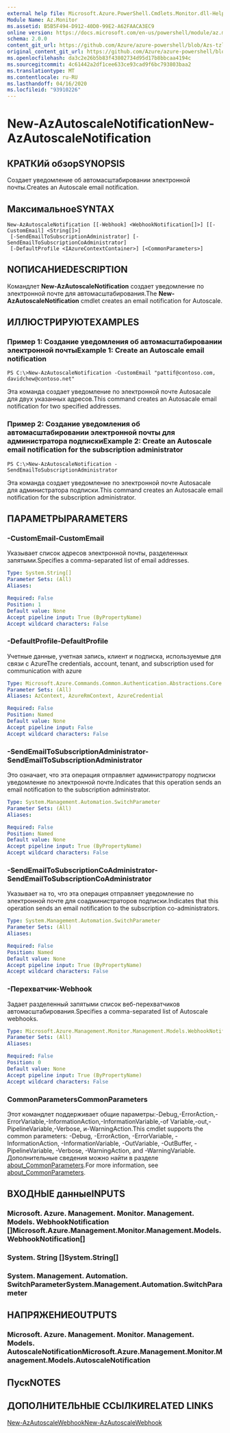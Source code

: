 ```yaml
---
external help file: Microsoft.Azure.PowerShell.Cmdlets.Monitor.dll-Help.xml
Module Name: Az.Monitor
ms.assetid: B5B5F494-D912-40D0-99E2-A62FAACA3EC9
online version: https://docs.microsoft.com/en-us/powershell/module/az.monitor/new-azautoscalenotification
schema: 2.0.0
content_git_url: https://github.com/Azure/azure-powershell/blob/Azs-tzl/src/Monitor/Monitor/help/New-AzAutoscaleNotification.md
original_content_git_url: https://github.com/Azure/azure-powershell/blob/Azs-tzl/src/Monitor/Monitor/help/New-AzAutoscaleNotification.md
ms.openlocfilehash: da3c2e26b5b83f43802734d95d17b8bbcaa4194c
ms.sourcegitcommit: 4c61442a2df1cee633ce93cad9f6bc793803baa2
ms.translationtype: MT
ms.contentlocale: ru-RU
ms.lasthandoff: 04/16/2020
ms.locfileid: "93910226"
---
```

# <span data-ttu-id="01d08-101">New-AzAutoscaleNotification</span><span class="sxs-lookup"><span data-stu-id="01d08-101">New-AzAutoscaleNotification</span></span>

## <span data-ttu-id="01d08-102">КРАТКИй обзор</span><span class="sxs-lookup"><span data-stu-id="01d08-102">SYNOPSIS</span></span>
<span data-ttu-id="01d08-103">Создает уведомление об автомасштабировании электронной почты.</span><span class="sxs-lookup"><span data-stu-id="01d08-103">Creates an Autoscale email notification.</span></span>

## <span data-ttu-id="01d08-104">Максимальное</span><span class="sxs-lookup"><span data-stu-id="01d08-104">SYNTAX</span></span>

```
New-AzAutoscaleNotification [[-Webhook] <WebhookNotification[]>] [[-CustomEmail] <String[]>]
 [-SendEmailToSubscriptionAdministrator] [-SendEmailToSubscriptionCoAdministrator]
 [-DefaultProfile <IAzureContextContainer>] [<CommonParameters>]
```

## <span data-ttu-id="01d08-105">NОПИСАНИЕ</span><span class="sxs-lookup"><span data-stu-id="01d08-105">DESCRIPTION</span></span>
<span data-ttu-id="01d08-106">Командлет **New-AzAutoscaleNotification** создает уведомление по электронной почте для автомасштабирования.</span><span class="sxs-lookup"><span data-stu-id="01d08-106">The **New-AzAutoscaleNotification** cmdlet creates an email notification for Autoscale.</span></span>

## <span data-ttu-id="01d08-107">ИЛЛЮСТРИРУЮТ</span><span class="sxs-lookup"><span data-stu-id="01d08-107">EXAMPLES</span></span>

### <span data-ttu-id="01d08-108">Пример 1: Создание уведомления об автомасштабировании электронной почты</span><span class="sxs-lookup"><span data-stu-id="01d08-108">Example 1: Create an Autoscale email notification</span></span>
```
PS C:\>New-AzAutoscaleNotification -CustomEmail "pattif@contoso.com, davidchew@contoso.net"
```

<span data-ttu-id="01d08-109">Эта команда создает уведомление по электронной почте Autosacale для двух указанных адресов.</span><span class="sxs-lookup"><span data-stu-id="01d08-109">This command creates an Autosacale email notification for two specified addresses.</span></span>

### <span data-ttu-id="01d08-110">Пример 2: Создание уведомления об автомасштабировании электронной почты для администратора подписки</span><span class="sxs-lookup"><span data-stu-id="01d08-110">Example 2: Create an Autoscale email notification for the subscription administrator</span></span>
```
PS C:\>New-AzAutoscaleNotification -SendEmailToSubscriptionAdministrator
```

<span data-ttu-id="01d08-111">Эта команда создает уведомление по электронной почте Autosacale для администратора подписки.</span><span class="sxs-lookup"><span data-stu-id="01d08-111">This command creates an Autosacale email notification for the subscription administrator.</span></span>

## <span data-ttu-id="01d08-112">ПАРАМЕТРЫ</span><span class="sxs-lookup"><span data-stu-id="01d08-112">PARAMETERS</span></span>

### <span data-ttu-id="01d08-113">-CustomEmail</span><span class="sxs-lookup"><span data-stu-id="01d08-113">-CustomEmail</span></span>
<span data-ttu-id="01d08-114">Указывает список адресов электронной почты, разделенных запятыми.</span><span class="sxs-lookup"><span data-stu-id="01d08-114">Specifies a comma-separated list of email addresses.</span></span>

```yaml
Type: System.String[]
Parameter Sets: (All)
Aliases:

Required: False
Position: 1
Default value: None
Accept pipeline input: True (ByPropertyName)
Accept wildcard characters: False
```

### <span data-ttu-id="01d08-115">-DefaultProfile</span><span class="sxs-lookup"><span data-stu-id="01d08-115">-DefaultProfile</span></span>
<span data-ttu-id="01d08-116">Учетные данные, учетная запись, клиент и подписка, используемые для связи с Azure</span><span class="sxs-lookup"><span data-stu-id="01d08-116">The credentials, account, tenant, and subscription used for communication with azure</span></span>

```yaml
Type: Microsoft.Azure.Commands.Common.Authentication.Abstractions.Core.IAzureContextContainer
Parameter Sets: (All)
Aliases: AzContext, AzureRmContext, AzureCredential

Required: False
Position: Named
Default value: None
Accept pipeline input: False
Accept wildcard characters: False
```

### <span data-ttu-id="01d08-117">-SendEmailToSubscriptionAdministrator</span><span class="sxs-lookup"><span data-stu-id="01d08-117">-SendEmailToSubscriptionAdministrator</span></span>
<span data-ttu-id="01d08-118">Это означает, что эта операция отправляет администратору подписки уведомление по электронной почте.</span><span class="sxs-lookup"><span data-stu-id="01d08-118">Indicates that this operation sends an email notification to the subscription administrator.</span></span>

```yaml
Type: System.Management.Automation.SwitchParameter
Parameter Sets: (All)
Aliases:

Required: False
Position: Named
Default value: None
Accept pipeline input: True (ByPropertyName)
Accept wildcard characters: False
```

### <span data-ttu-id="01d08-119">-SendEmailToSubscriptionCoAdministrator</span><span class="sxs-lookup"><span data-stu-id="01d08-119">-SendEmailToSubscriptionCoAdministrator</span></span>
<span data-ttu-id="01d08-120">Указывает на то, что эта операция отправляет уведомление по электронной почте для соадминистраторов подписки.</span><span class="sxs-lookup"><span data-stu-id="01d08-120">Indicates that this operation sends an email notification to the subscription co-administrators.</span></span>

```yaml
Type: System.Management.Automation.SwitchParameter
Parameter Sets: (All)
Aliases:

Required: False
Position: Named
Default value: None
Accept pipeline input: True (ByPropertyName)
Accept wildcard characters: False
```

### <span data-ttu-id="01d08-121">-Перехватчик</span><span class="sxs-lookup"><span data-stu-id="01d08-121">-Webhook</span></span>
<span data-ttu-id="01d08-122">Задает разделенный запятыми список веб-перехватчиков автомасштабирования.</span><span class="sxs-lookup"><span data-stu-id="01d08-122">Specifies a comma-separated list of Autoscale webhooks.</span></span>

```yaml
Type: Microsoft.Azure.Management.Monitor.Management.Models.WebhookNotification[]
Parameter Sets: (All)
Aliases:

Required: False
Position: 0
Default value: None
Accept pipeline input: True (ByPropertyName)
Accept wildcard characters: False
```

### <span data-ttu-id="01d08-123">CommonParameters</span><span class="sxs-lookup"><span data-stu-id="01d08-123">CommonParameters</span></span>
<span data-ttu-id="01d08-124">Этот командлет поддерживает общие параметры:-Debug,-ErrorAction,-ErrorVariable,-InformationAction,-InformationVariable,-of Variable,-out,-PipelineVariable,-Verbose, и-WarningAction.</span><span class="sxs-lookup"><span data-stu-id="01d08-124">This cmdlet supports the common parameters: -Debug, -ErrorAction, -ErrorVariable, -InformationAction, -InformationVariable, -OutVariable, -OutBuffer, -PipelineVariable, -Verbose, -WarningAction, and -WarningVariable.</span></span> <span data-ttu-id="01d08-125">Дополнительные сведения можно найти в разделе [about_CommonParameters](http://go.microsoft.com/fwlink/?LinkID=113216).</span><span class="sxs-lookup"><span data-stu-id="01d08-125">For more information, see [about_CommonParameters](http://go.microsoft.com/fwlink/?LinkID=113216).</span></span>

## <span data-ttu-id="01d08-126">ВХОДНЫЕ данные</span><span class="sxs-lookup"><span data-stu-id="01d08-126">INPUTS</span></span>

### <span data-ttu-id="01d08-127">Microsoft. Azure. Management. Monitor. Management. Models. WebhookNotification []</span><span class="sxs-lookup"><span data-stu-id="01d08-127">Microsoft.Azure.Management.Monitor.Management.Models.WebhookNotification[]</span></span>

### <span data-ttu-id="01d08-128">System. String []</span><span class="sxs-lookup"><span data-stu-id="01d08-128">System.String[]</span></span>

### <span data-ttu-id="01d08-129">System. Management. Automation. SwitchParameter</span><span class="sxs-lookup"><span data-stu-id="01d08-129">System.Management.Automation.SwitchParameter</span></span>

## <span data-ttu-id="01d08-130">НАПРЯЖЕНИЕ</span><span class="sxs-lookup"><span data-stu-id="01d08-130">OUTPUTS</span></span>

### <span data-ttu-id="01d08-131">Microsoft. Azure. Management. Monitor. Management. Models. AutoscaleNotification</span><span class="sxs-lookup"><span data-stu-id="01d08-131">Microsoft.Azure.Management.Monitor.Management.Models.AutoscaleNotification</span></span>

## <span data-ttu-id="01d08-132">Пуск</span><span class="sxs-lookup"><span data-stu-id="01d08-132">NOTES</span></span>

## <span data-ttu-id="01d08-133">ДОПОЛНИТЕЛЬНЫЕ ССЫЛКИ</span><span class="sxs-lookup"><span data-stu-id="01d08-133">RELATED LINKS</span></span>

[<span data-ttu-id="01d08-134">New-AzAutoscaleWebhook</span><span class="sxs-lookup"><span data-stu-id="01d08-134">New-AzAutoscaleWebhook</span></span>](./New-AzAutoscaleWebhook.md)


